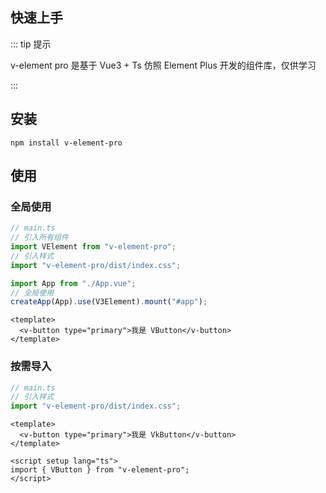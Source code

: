 ## 快速上手

::: tip 提示

v-element pro 是基于 Vue3 + Ts 仿照 Element Plus 开发的组件库，仅供学习

:::

## 安装

```bash:no-line-numbers
npm install v-element-pro
```

## 使用

### 全局使用

```ts
// main.ts
// 引入所有组件
import VElement from "v-element-pro";
// 引入样式
import "v-element-pro/dist/index.css";

import App from "./App.vue";
// 全局使用
createApp(App).use(V3Element).mount("#app");
```

```vue
<template>
  <v-button type="primary">我是 VButton</v-button>
</template>
```

### 按需导入

```ts
// main.ts
// 引入样式
import "v-element-pro/dist/index.css";
```

```vue
<template>
  <v-button type="primary">我是 VkButton</v-button>
</template>

<script setup lang="ts">
import { VButton } from "v-element-pro";
</script>
```
